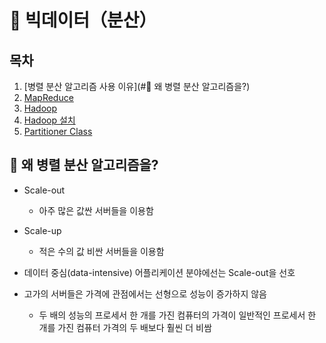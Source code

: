 # :pencil: 빅데이터（분산）

## 목차

1. [병렬 분산 알고리즘 사용 이유](#:floppy_disk: 왜 병렬 분산 알고리즘을?)
2. [MapReduce](MapReduce.md)
3. [Hadoop](Hadoop.md)
4. [Hadoop 설치](Hadoop_Install.md)
5. [Partitioner Class](Partitioner_Class.md)



## :floppy_disk: 왜 병렬 분산 알고리즘을?

- Scale-out
  - 아주 많은 값싼 서버들을 이용함
- Scale-up
  - 적은 수의 값 비싼 서버들을 이용함

- 데이터 중심(data-intensive) 어플리케이션 분야에선는 Scale-out을 선호
- 고가의 서버들은 가격에 관점에서는 선형으로 성능이 증가하지 않음
  - 두 배의 성능의 프로세서 한 개를 가진 컴퓨터의 가격이 일반적인 프로세서 한 개를 가진 컴퓨터 가격의 두 배보다 훨씬 더 비쌈

